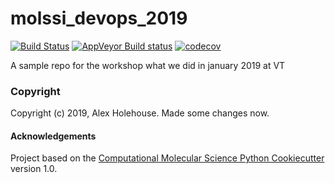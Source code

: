 molssi_devops_2019
==============================
[//]: # (Badges)
[![Build Status](https://travis-ci.org/alexholehouse/molssi_devops_2019.svg?branch=master)](https://travis-ci.org/alexholehouse/molssi_devops_2019)
[![AppVeyor Build status](https://ci.appveyor.com/api/projects/status/REPLACE_WITH_APPVEYOR_LINK/branch/master?svg=true)](https://ci.appveyor.com/project/REPLACE_WITH_OWNER_ACCOUNT/molssi_devops_2019/branch/master)
[![codecov](https://codecov.io/gh/REPLACE_WITH_OWNER_ACCOUNT/molssi_devops_2019/branch/master/graph/badge.svg)](https://codecov.io/gh/REPLACE_WITH_OWNER_ACCOUNT/molssi_devops_2019/branch/master)

A sample repo for the workshop what we did in january 2019 at VT

### Copyright

Copyright (c) 2019, Alex Holehouse. Made some changes now.


#### Acknowledgements
 
Project based on the 
[Computational Molecular Science Python Cookiecutter](https://github.com/molssi/cookiecutter-cms) version 1.0.
